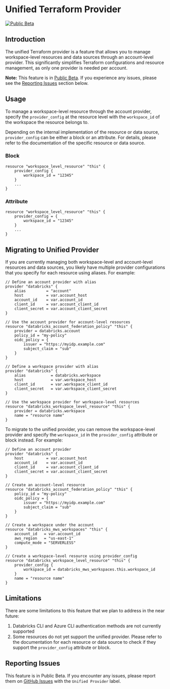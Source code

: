 # Unified Terraform Provider
[![Public Beta](https://img.shields.io/badge/Release_Stage-Public_Beta-orange)](https://docs.databricks.com/aws/en/release-notes/release-types)

## Introduction

The unified Terraform provider is a feature that allows you to manage workspace-level resources and data sources through an account-level provider. This significantly simplifies Terraform configurations and resource management, as only one provider is needed per account.

**Note:** This feature is in [Public Beta](https://docs.databricks.com/aws/en/release-notes/release-types). If you experience any issues, please see the [Reporting Issues](#reporting-issues) section below.

## Usage

To manage a workspace-level resource through the account provider, specify the `provider_config` at the resource level with the `workspace_id` of the workspace the resource belongs to.

Depending on the internal implementation of the resource or data source, `provider_config` can be either a block or an attribute. For details, please refer to the documentation of the specific resource or data source.

### Block
```hcl
resource "workspace_level_resource" "this" {
    provider_config {
        workspace_id = "12345"
    }
    ...
}
```

### Attribute
```hcl
resource "workspace_level_resource" "this" {
    provider_config = {
        workspace_id = "12345"
    }
    ...
}
```

## Migrating to Unified Provider

If you are currently managing both workspace-level and account-level resources and data sources, you likely have multiple provider configurations that you specify for each resource using aliases. For example:
```hcl
// Define an account provider with alias
provider "databricks" {
    alias         = "account"
    host          = var.account_host
    account_id    = var.account_id
    client_id     = var.account_client_id
    client_secret = var.account_client_secret
}

// Use the account provider for account-level resources
resource "databricks_account_federation_policy" "this" {
    provider = databricks.account
    policy_id = "my-policy"
    oidc_policy = {
        issuer = "https://myidp.example.com"
        subject_claim = "sub"
    }
}

// Define a workspace provider with alias
provider "databricks" {
    alias           = databricks.workspace
    host            = var.workspace_host
    client_id       = var.workspace_client_id
    client_secret   = var.workspace_client_secret
}

// Use the workspace provider for workspace-level resources
resource "databricks_workspace_level_resource" "this" {
    provider = databricks.workspace
    name = "resource name"
}
```

To migrate to the unified provider, you can remove the workspace-level provider and specify the `workspace_id` in the `provider_config` attribute or block instead. For example:

```hcl
// Define an account provider
provider "databricks" {
    host          = var.account_host
    account_id    = var.account_id
    client_id     = var.account_client_id
    client_secret = var.account_client_secret
}

// Create an account-level resource
resource "databricks_account_federation_policy" "this" {
    policy_id = "my-policy"
    oidc_policy = {
        issuer = "https://myidp.example.com"
        subject_claim = "sub"
    }
}

// Create a workspace under the account
resource "databricks_mws_workspaces" "this" {
    account_id   = var.account_id
    aws_region   = "us-east-1"
    compute_mode = "SERVERLESS"
}

// Create a workspace-level resource using provider_config
resource "databricks_workspace_level_resource" "this" {
    provider_config {
        workspace_id = databricks_mws_workspaces.this.workspace_id
    }
    name = "resource name"
}
```

## Limitations

There are some limitations to this feature that we plan to address in the near future:

1. Databricks CLI and Azure CLI authentication methods are not currently supported
2. Some resources do not yet support the unified provider. Please refer to the documentation for each resource or data source to check if they support the `provider_config` attribute or block.

## Reporting Issues

This feature is in Public Beta. If you encounter any issues, please report them on [GitHub Issues](https://github.com/databricks/terraform-provider-databricks/issues) with the `Unified Provider` label.
